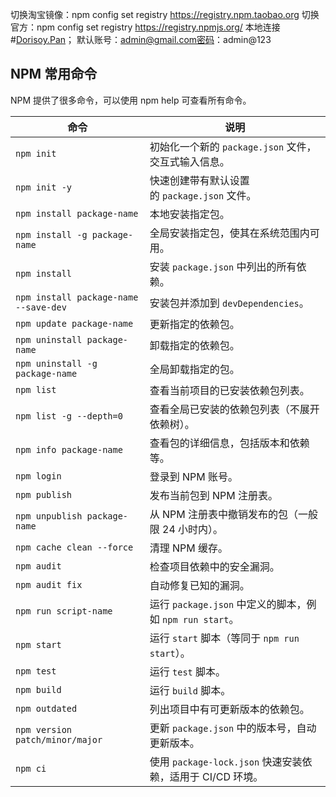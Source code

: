 切换淘宝镜像：npm config set registry https://registry.npm.taobao.org
切换官方：npm config set registry https://registry.npmjs.org/
 本地连接#[Dorisoy.Pan](http://localhost:4200/login)；
默认账号：admin@gmail.com密码：admin@123

## NPM 常用命令

NPM 提供了很多命令，可以使用 npm help 可查看所有命令。

| 命令                                    | 说明                                           |
| ------------------------------------- | -------------------------------------------- |
| `npm init`                            | 初始化一个新的 `package.json` 文件，交互式输入信息。           |
| `npm init -y`                         | 快速创建带有默认设置的 `package.json` 文件。               |
| `npm install package-name`            | 本地安装指定包。                                     |
| `npm install -g package-name`         | 全局安装指定包，使其在系统范围内可用。                          |
| `npm install`                         | 安装 `package.json` 中列出的所有依赖。                  |
| `npm install package-name --save-dev` | 安装包并添加到 `devDependencies`。                   |
| `npm update package-name`             | 更新指定的依赖包。                                    |
| `npm uninstall package-name`          | 卸载指定的依赖包。                                    |
| `npm uninstall -g package-name`       | 全局卸载指定的包。                                    |
| `npm list`                            | 查看当前项目的已安装依赖包列表。                             |
| `npm list -g --depth=0`               | 查看全局已安装的依赖包列表（不展开依赖树）。                       |
| `npm info package-name`               | 查看包的详细信息，包括版本和依赖等。                           |
| `npm login`                           | 登录到 NPM 账号。                                  |
| `npm publish`                         | 发布当前包到 NPM 注册表。                              |
| `npm unpublish package-name`          | 从 NPM 注册表中撤销发布的包（一般限 24 小时内）。                |
| `npm cache clean --force`             | 清理 NPM 缓存。                                   |
| `npm audit`                           | 检查项目依赖中的安全漏洞。                                |
| `npm audit fix`                       | 自动修复已知的漏洞。                                   |
| `npm run script-name`                 | 运行 `package.json` 中定义的脚本，例如 `npm run start`。 |
| `npm start`                           | 运行 `start` 脚本（等同于 `npm run start`）。          |
| `npm test`                            | 运行 `test` 脚本。                                |
| `npm build`                           | 运行 `build` 脚本。                               |
| `npm outdated`                        | 列出项目中有可更新版本的依赖包。                             |
| `npm version patch/minor/major`       | 更新 `package.json` 中的版本号，自动更新版本。              |
| `npm ci`                              | 使用 `package-lock.json` 快速安装依赖，适用于 CI/CD 环境。  |